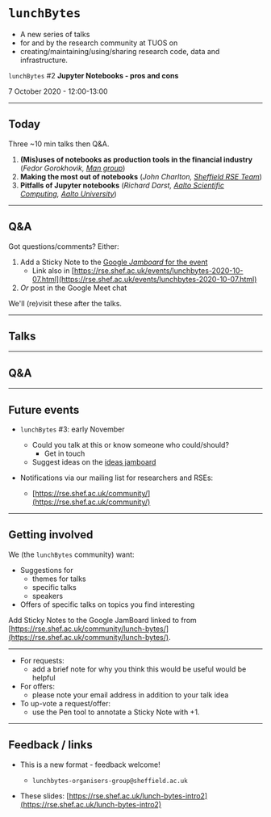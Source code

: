# <code>lunchBytes</code>

 - A new series of talks
 - for and by the research community at TUOS on
 - creating/maintaining/using/sharing research code, data and infrastructure.

<code>lunchBytes</code> \#2 **Jupyter Notebooks - pros and cons**

7 October 2020 - 12:00-13:00

---
## Today

Three ~10 min talks then Q&A.

1. **(Mis)uses of notebooks as production tools in the financial industry** (*Fedor Gorokhovik, <a href="https://www.man.com" target="_blank">Man group</a>*)
1. **Making the most out of notebooks** (*John Charlton, <a href="https://rse.shef.ac.uk/" target="_blank">Sheffield RSE Team</a>*)
1. **Pitfalls of Jupyter notebooks** (*Richard Darst, <a href="https://scicomp.aalto.fi/" target="_blank">Aalto Scientific Computing</a>, <a href="https://www.aalto.fi/en" target="_blank">Aalto University</a>*)

---
## Q&A

Got questions/comments?  Either:

1. Add a Sticky Note to the [Google *Jamboard* for the event](https://jamboard.google.com/d/1TLW-_5tfMt0oBYYyW9WalqGlA4WGRQU59Eq3OLi8KuU)
    * Link also in [https://rse.shef.ac.uk/events/lunchbytes-2020-10-07.html](https://rse.shef.ac.uk/events/lunchbytes-2020-10-07.html)
2. *Or* post in the Google Meet chat

We'll (re)visit these after the talks.

---
## Talks

---
## Q&A

---
## Future events

* <code>lunchBytes</code> #3: early November
    * Could you talk at this or know someone who could/should?
        * Get in touch
    * Suggest ideas on the [ideas jamboard](https://jamboard.google.com/d/1-51cRf0pwZl8O10CnLeJGAqKcnbww-QGaYjszFK-H38/)

* Notifications via our mailing list for researchers and RSEs:
    * [https://rse.shef.ac.uk/community/](https://rse.shef.ac.uk/community/)

---
## Getting involved

We (the <code>lunchBytes</code> community) want:

  * Suggestions for
      * themes for talks
      * specific talks
      * speakers
  * Offers of specific talks on topics you find interesting

Add Sticky Notes to the Google JamBoard linked to from [https://rse.shef.ac.uk/community/lunch-bytes/](https://rse.shef.ac.uk/community/lunch-bytes/).

---
* For requests:
    * add a brief note for why you think this would be useful would be helpful
* For offers:
    * please note your email address in addition to your talk idea
* To up-vote a request/offer:
    * use the Pen tool to annotate a Sticky Note with +1.

---
## Feedback / links

* This is a new format - feedback welcome!

    * `lunchbytes-organisers-group@sheffield.ac.uk`

* These slides: [https://rse.shef.ac.uk/lunch-bytes-intro2](https://rse.shef.ac.uk/lunch-bytes-intro2)
